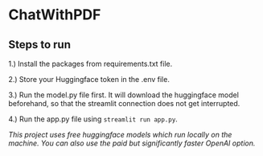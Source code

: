 # ChatWithPDF
## Steps to run
1.) Install the packages from requirements.txt file.

2.) Store your Huggingface token in the .env file.

3.) Run the model.py file first. It will download the huggingface model beforehand, so that the streamlit connection does not get interrupted.

4.) Run the app.py file using `streamlit run app.py`.

*This project uses free huggingface models which run locally on the machine. You can also use the paid but significantly faster OpenAI option.*
